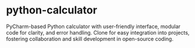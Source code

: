 # python-calculator
PyCharm-based Python calculator with user-friendly interface, modular code for clarity, and error handling. Clone for easy integration into projects, fostering collaboration and skill development in open-source coding.
